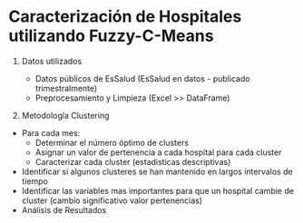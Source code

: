 # Caracterización de Hospitales utilizando Fuzzy-C-Means

1. Datos utilizados
    - Datos públicos de EsSalud (EsSalud en datos - publicado trimestralmente)
    - Preprocesamiento y Limpieza (Excel >> DataFrame)

2. Metodología Clustering
  - Para cada mes:
    - Determinar el número óptimo de clusters
    - Asignar un valor de pertenencia a cada hospital para cada cluster
    - Caracterizar cada cluster (estadisticas descriptivas)
  - Identificar si algunos clusteres se han mantenido en largos intervalos de tiempo 
  - Identificar las variables mas importantes para que un hospital cambie de cluster (cambio significativo valor pertenencias)
  - Análisis de Resultados

